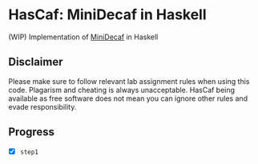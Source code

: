 # HasCaf: MiniDecaf in Haskell

(WIP) Implementation of [MiniDecaf] in Haskell

[MiniDecaf]: https://github.com/decaf-lang/minidecaf-tutorial

## Disclaimer

Please make sure to follow relevant lab assignment rules when using this code.
Plagarism and cheating is always unacceptable. HasCaf being available as free
software does not mean you can ignore other rules and evade responsibility.

## Progress

- [X] `step1`
